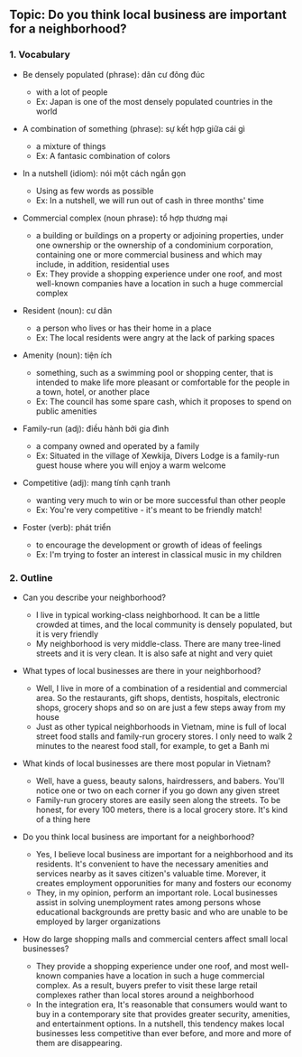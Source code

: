 ## Topic: Do you think local business are important for a neighborhood?

### 1. Vocabulary
- Be densely populated (phrase): dân cư đông đúc
  + with a lot of people
  + Ex: Japan is one of the most densely populated countries in the world

- A combination of something (phrase): sự kết hợp giữa cái gì
  + a mixture of things
  + Ex: A fantasic combination of colors

- In a nutshell (idiom): nói một cách ngắn gọn
  + Using as few words as possible
  + Ex: In a nutshell, we will run out of cash in three months' time

- Commercial complex (noun phrase): tổ hợp thương mại
  + a building or buildings on a property or adjoining properties, under one ownership or the ownership of a condominium corporation, containing one or more commercial business and which may include, in addition, residential uses
  + Ex: They provide a shopping experience under one roof, and most well-known companies have a location in such a huge commercial complex

- Resident (noun): cư dân
  + a person who lives or has their home in a place
  + Ex: The local residents were angry at the lack of parking spaces

- Amenity (noun): tiện ích
  + something, such as a swimming pool or shopping center, that is intended to make life more pleasant or comfortable for the people in a town, hotel, or another place
  + Ex: The council has some spare cash, which it proposes to spend on public amenities

- Family-run (adj): điều hành bởi gia đình
  + a company owned and operated by a family
  + Ex: Situated in the village of Xewkija, Divers Lodge is a family-run guest house where you will enjoy a warm welcome
  
- Competitive (adj): mang tính cạnh tranh
  + wanting very much to win or be more successful than other people
  + Ex: You're very competitive - it's meant to be friendly match!

- Foster (verb): phát triển
  + to encourage the development or growth of ideas of feelings
  + Ex: I'm trying to foster an interest in classical music in my children

### 2. Outline
- Can you describe your neighborhood?
  + I live in typical working-class neighborhood. It can be a little crowded at times, and the local community is densely populated, but it is very friendly
  + My neighborhood is very middle-class. There are many tree-lined streets and it is very clean. It is also safe at night and very quiet

- What types of local businesses are there in your neighborhood?
  + Well, I live in more of a combination of a residential and commercial area. So the restaurants, gift shops, dentists, hospitals, electronic shops, grocery shops and so on are just a few steps away from my house
  + Just as other typical neighborhoods in Vietnam, mine is full of local street food stalls and family-run grocery stores. I only need to walk 2 minutes to the nearest food stall, for example, to get a Banh mi

- What kinds of local businesses are there most popular in Vietnam?
  + Well, have a guess, beauty salons, hairdressers, and babers. You'll notice one or two on each corner if you go down any given street
  + Family-run grocery stores are easily seen along the streets. To be honest, for every 100 meters, there is a local grocery store. It's kind of a thing here

- Do you think local business are important for a neighborhood?
  + Yes, I believe local business are important for a neighborhood and its residents. It's convenient to have the necessary amenities and services nearby as it saves citizen's valuable time. Morever, it creates employment opporunities for many and fosters our economy
  + They, in my opinion, perform an important role. Local businesses assist in solving unemployment rates among persons whose educational backgrounds are pretty basic and who are unable to be employed by larger organizations

- How do large shopping malls and commercial centers affect small local businesses?
  + They provide a shopping experience under one roof, and most well-known companies have a location in such a huge commercial complex. As a result, buyers prefer to visit these large retail complexes rather than local stores around a neighborhood
  + In the integration era, It's reasonable that consumers would want to buy in a contemporary site that provides greater security, amenities, and entertainment options. In a nutshell, this tendency makes local businesses less competitive than ever before, and more and more of them are disappearing.